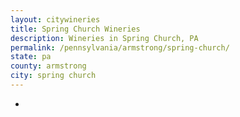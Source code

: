 ```yaml
---
layout: citywineries
title: Spring Church Wineries
description: Wineries in Spring Church, PA
permalink: /pennsylvania/armstrong/spring-church/
state: pa
county: armstrong
city: spring church
---
```

-
